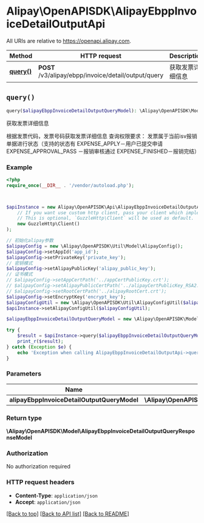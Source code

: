 # Alipay\OpenAPISDK\AlipayEbppInvoiceDetailOutputApi

All URIs are relative to https://openapi.alipay.com.

Method | HTTP request | Description
------------- | ------------- | -------------
[**query()**](AlipayEbppInvoiceDetailOutputApi.md#query) | **POST** /v3/alipay/ebpp/invoice/detail/output/query | 获取发票详细信息


## `query()`

```php
query($alipayEbppInvoiceDetailOutputQueryModel): \Alipay\OpenAPISDK\Model\AlipayEbppInvoiceDetailOutputQueryResponseModel
```

获取发票详细信息

根据发票代码，发票号码获取发票详细信息  查询权限要求：  发票属于当前isv报销单据进行状态（支持的状态有  EXPENSE_APPLY－用户已提交申请  EXPENSE_APPROVAL_PASS －报销审核通过  EXPENSE_FINISHED－报销完结）

### Example

```php
<?php
require_once(__DIR__ . '/vendor/autoload.php');



$apiInstance = new Alipay\OpenAPISDK\Api\AlipayEbppInvoiceDetailOutputApi(
    // If you want use custom http client, pass your client which implements `GuzzleHttp\ClientInterface`.
    // This is optional, `GuzzleHttp\Client` will be used as default.
    new GuzzleHttp\Client()
);

// 初始化alipay参数
$alipayConfig = new \Alipay\OpenAPISDK\Util\Model\AlipayConfig();
$alipayConfig->setAppId('app_id');
$alipayConfig->setPrivateKey('private_key');
// 密钥模式
$alipayConfig->setAlipayPublicKey('alipay_public_key');
// 证书模式
// $alipayConfig->setAppCertPath('../appCertPublicKey.crt');
// $alipayConfig->setAlipayPublicCertPath('../alipayCertPublicKey_RSA2.crt');
// $alipayConfig->setRootCertPath('../alipayRootCert.crt');
$alipayConfig->setEncryptKey('encrypt_key');
$alipayConfigUtil = new \Alipay\OpenAPISDK\Util\AlipayConfigUtil($alipayConfig);
$apiInstance->setAlipayConfigUtil($alipayConfigUtil);

$alipayEbppInvoiceDetailOutputQueryModel = new \Alipay\OpenAPISDK\Model\AlipayEbppInvoiceDetailOutputQueryModel(); // \Alipay\OpenAPISDK\Model\AlipayEbppInvoiceDetailOutputQueryModel

try {
    $result = $apiInstance->query($alipayEbppInvoiceDetailOutputQueryModel);
    print_r($result);
} catch (Exception $e) {
    echo 'Exception when calling AlipayEbppInvoiceDetailOutputApi->query: ', $e->getMessage(), PHP_EOL;
}
```

### Parameters

Name | Type | Description  | Notes
------------- | ------------- | ------------- | -------------
 **alipayEbppInvoiceDetailOutputQueryModel** | **\Alipay\OpenAPISDK\Model\AlipayEbppInvoiceDetailOutputQueryModel**|  | [optional]

### Return type

**\Alipay\OpenAPISDK\Model\AlipayEbppInvoiceDetailOutputQueryResponseModel**

### Authorization

No authorization required

### HTTP request headers

- **Content-Type**: `application/json`
- **Accept**: `application/json`

[[Back to top]](#) [[Back to API list]](../../README.md#api-endpoints)
[[Back to README]](../../README.md)
